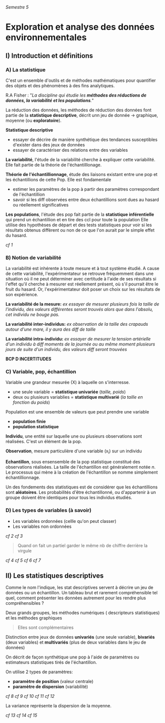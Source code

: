 *Semestre 5*

# Exploration et analyse des données environnementales


## I) Introduction et définitions

### A) La statistique

C'est un ensemble d'outils et de méthodes mathématiques pour quantifier des objets et des phénomènes à des fins analytiques.

R.A Fisher : "*La discipline qui étudie les **méthodes des réductions de données, la variabilité et les populations**.*"

La réduction des données, les méthodes de réduction des données font partie de la **statistique descriptive**, décrit unn jeu de donnée -> graphique, moyenne (ou **exploratoire**).

**Statistique descriptive**
* essayer de décrire de manière synthétique des tendances susceptibles d'exister dans des jeux de données
*  essayer de caractériser des relations entre des variables

**La variabilité**, l'étude de la variabilité cherche à expliquer cette variabilité. Elle fait partie de la théorie de l'échantilllonage.

**Théorie de l'échantillionnage**, étude des liaisons existant entre une pop et les échantillions de cette Pop. Elle est fondamentale
* estimer les paramètres de la pop à partir des paramètres correspondant de l'échantillion
* savoir si les diff observées entre deux échantillions sont dues au hasard ou réellement significatives

**Les populations**, l'étude des pop fait partie de la **statistique inférentielle** qui prend un échantillion et en tire des ccl pour toute la population
Elle utilise des hypothèses de départ et des tests statistiques pour voir si les résultats obtenus diffèrent ou non de ce que l'on aurait par le simple effet du hasard.

*cf 1*

### B) Notion de variabilité

La variabilité est inhérente à toute mesure et à tout système étudié.
A cause de cette variabilité, l'expérimentateur se retrouve fréquemment dans une situation où il ne peut déterminer avec certitude à l'aide de ses résultats si l'effet qu'il cherche à mesurer est réellement présent, où s'il pourrait être le fruit du hasard.
Or, l'expérimentateur doit poser un choix sur les résultats de son expérience.

**La variabilité de la mesure:**
*ex essayer de mesurer plusieurs fois la taille de l'individu, des valeurs différentes seront trouvés alors que dans l'absolu, cet individu ne bouge pas.*

**La variabilité inter-individus:**
*ex observation de la taille des crapauds autour d'une mare, il y aura des diff de taille*

**La variabilité intra-individu:**
*ex essayer de mesurer la tension artérielle d'un individu à diff moments de la journée ou au même moment plusieurs jours de suite d'un individu, des valeurs diff seront trouvées*

**BCP D INCERTITUDES**

### C) Variable, pop, échantillion

Variable une grandeur mesurée (X) à laquelle on s'interresse.
* une seule variable = **statistique univariée** (*taille, poids*)
* deux ou plusieurs variablies = **statistique multivarié** (*la taille en fonction du poids*)


Population est une ensemble de valeurs que peut prendre une variable
* **population finie** 
* **population statistique**

**Individu**, une entité sur laquelle une ou plusieurs observations sont réalisées. C'est un élément de la pop.

**Observation**, mesure particulière d'une variable (x<sub>i</sub>) sur un individu

**Echantillon**, sous ensensemble de la pop statistique constitué des observations réalisées. La taille de l'échantillon est généralement notée *n*. Le processus qui mène à la création de l'échantillon se nomme simplement échantillionnage.

Un des fondements des statistiques est de considérer que les échantillions sont **aléatoires**.
Les probabilités d'être échantillonné, ou d'appartenir à un groupe doivent être identiques pour tous les individus étudiés.

### D) Les types de variables (à savoir)

* Les variables ordonnées (cellle qu'on peut classer)
* Les variables non ordonnées

*cf 2
cf 3*

> Quand on fait un partiel garder le même nb de chiffre derrière la virgule

*cf 4*
*cf 5*
*cf 6*
*cf 7*



## II) Les statistiques descriptives

Comme le nom l'indique, les stat descriptives servent à décrire un jeu de données ou un échantillon.
Un tableau brut et rarement compréhensible tel quel, comment présenter les données autrement pour les rendre plus compréhensibles ?

Deux grands groupes, les méthodes numériques ( descripteurs statistiques) et les méthodes graphiques 
> Elles sont complémentaires

Distinction entre jeux de données **univariés** (une seule variable), **bivariés** (deux variables) et **multivariés** (plus de deux variables dans le jeu de données)

On décrit  de façon synthétique une pop à l'aide de paramètres ou estimateurs statistiques tirés de l'échantillon.

On utilise 2 types de paramètres:
* **paramètre de position** (valeur centrale)
* **paramètre de dispersion** (variabilité)

*cf 8*
*cf 9*
*cf 10*
*cf 11*
*cf 12*

La variance représente la dispersion de la moyenne.

*cf 13*
*cf 14*
*cf 15*












